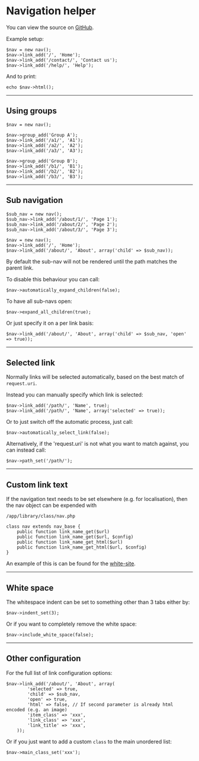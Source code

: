 
# Navigation helper

You can view the source on [GitHub](https://github.com/craigfrancis/framework/blob/master/framework/0.1/library/class/nav.php).

Example setup:

	$nav = new nav();
	$nav->link_add('/', 'Home');
	$nav->link_add('/contact/', 'Contact us');
	$nav->link_add('/help/', 'Help');

And to print:

	echo $nav->html();

---

## Using groups

	$nav = new nav();

	$nav->group_add('Group A');
	$nav->link_add('/a1/', 'A1');
	$nav->link_add('/a2/', 'A2');
	$nav->link_add('/a3/', 'A3');

	$nav->group_add('Group B');
	$nav->link_add('/b1/', 'B1');
	$nav->link_add('/b2/', 'B2');
	$nav->link_add('/b3/', 'B3');

---

## Sub navigation

	$sub_nav = new nav();
	$sub_nav->link_add('/about/1/', 'Page 1');
	$sub_nav->link_add('/about/2/', 'Page 2');
	$sub_nav->link_add('/about/3/', 'Page 3');

	$nav = new nav();
	$nav->link_add('/', 'Home');
	$nav->link_add('/about/', 'About', array('child' => $sub_nav));

By default the sub-nav will not be rendered until the path matches the parent link.

To disable this behaviour you can call:

	$nav->automatically_expand_children(false);

To have all sub-navs open:

	$nav->expand_all_children(true);

Or just specify it on a per link basis:

	$nav->link_add('/about/', 'About', array('child' => $sub_nav, 'open' => true));

---

## Selected link

Normally links will be selected automatically, based on the best match of `request.uri`.

Instead you can manually specify which link is selected:

	$nav->link_add('/path/', 'Name', true);
	$nav->link_add('/path/', 'Name', array('selected' => true));

Or to just switch off the automatic process, just call:

	$nav->automatically_select_link(false);

Alternatively, if the 'request.uri' is not what you want to match against, you can instead call:

	$nav->path_set('/path/');

---

## Custom link text

If the navigation text needs to be set elsewhere (e.g. for localisation), then the nav object can be expended with

	/app/library/class/nav.php

	class nav extends nav_base {
		public function link_name_get($url)
		public function link_name_get($url, $config)
		public function link_name_get_html($url)
		public function link_name_get_html($url, $config)
	}

An example of this is can be found for the [white-site](../../doc/notes/white-site.md).

---

## White space

The whitespace indent can be set to something other than 3 tabs either by:

	$nav->indent_set(3);

Or if you want to completely remove the white space:

	$nav->include_white_space(false);

---

## Other configuration

For the full list of link configuration options:

	$nav->link_add('/about/', 'About', array(
			'selected' => true,
			'child' => $sub_nav,
			'open' => true,
			'html' => false, // If second parameter is already html encoded (e.g. an image)
			'item_class' => 'xxx',
			'link_class' => 'xxx',
			'link_title' => 'xxx',
		));

Or if you just want to add a custom `class` to the main unordered list:

	$nav->main_class_set('xxx');
